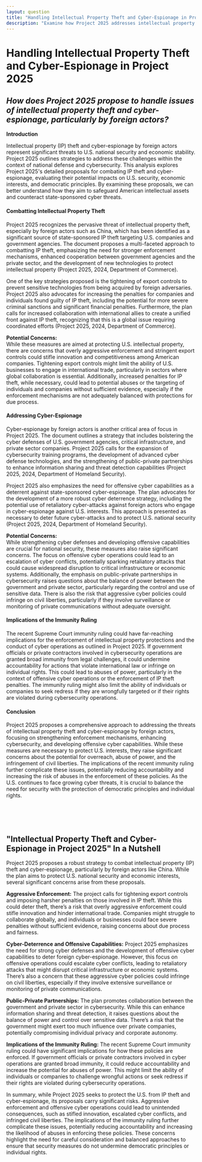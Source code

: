 ```yaml
---
layout: question
title: "Handling Intellectual Property Theft and Cyber-Espionage in Project 2025"
description: "Examine how Project 2025 addresses intellectual property theft and cyber-espionage, particularly by foreign actors, and assess the potential impacts on U.S. security and economic interests."
---
```


# **Handling Intellectual Property Theft and Cyber-Espionage in Project 2025**

## *How does Project 2025 propose to handle issues of intellectual property theft and cyber-espionage, particularly by foreign actors?*

**Introduction**

Intellectual property (IP) theft and cyber-espionage by foreign actors represent significant threats to U.S. national security and economic stability. Project 2025 outlines strategies to address these challenges within the context of national defense and cybersecurity. This analysis explores Project 2025's detailed proposals for combating IP theft and cyber-espionage, evaluating their potential impacts on U.S. security, economic interests, and democratic principles. By examining these proposals, we can better understand how they aim to safeguard American intellectual assets and counteract state-sponsored cyber threats.

#### **Combatting Intellectual Property Theft**

Project 2025 recognizes the pervasive threat of intellectual property theft, especially by foreign actors such as China, which has been identified as a significant source of state-sponsored IP theft targeting U.S. companies and government agencies. The document proposes a multi-faceted approach to combatting IP theft, emphasizing the need for stronger enforcement mechanisms, enhanced cooperation between government agencies and the private sector, and the development of new technologies to protect intellectual property (Project 2025, 2024, Department of Commerce).

One of the key strategies proposed is the tightening of export controls to prevent sensitive technologies from being acquired by foreign adversaries. Project 2025 also advocates for increasing the penalties for companies and individuals found guilty of IP theft, including the potential for more severe criminal sanctions and significant financial penalties. Furthermore, the plan calls for increased collaboration with international allies to create a unified front against IP theft, recognizing that this is a global issue requiring coordinated efforts (Project 2025, 2024, Department of Commerce).

**Potential Concerns:**  
While these measures are aimed at protecting U.S. intellectual property, there are concerns that overly aggressive enforcement and stringent export controls could stifle innovation and competitiveness among American companies. Tightening export controls might limit the ability of U.S. businesses to engage in international trade, particularly in sectors where global collaboration is essential. Additionally, increased penalties for IP theft, while necessary, could lead to potential abuses or the targeting of individuals and companies without sufficient evidence, especially if the enforcement mechanisms are not adequately balanced with protections for due process.

#### **Addressing Cyber-Espionage**

Cyber-espionage by foreign actors is another critical area of focus in Project 2025. The document outlines a strategy that includes bolstering the cyber defenses of U.S. government agencies, critical infrastructure, and private sector companies. Project 2025 calls for the expansion of cybersecurity training programs, the development of advanced cyber defense technologies, and the strengthening of public-private partnerships to enhance information sharing and threat detection capabilities (Project 2025, 2024, Department of Homeland Security).

Project 2025 also emphasizes the need for offensive cyber capabilities as a deterrent against state-sponsored cyber-espionage. The plan advocates for the development of a more robust cyber deterrence strategy, including the potential use of retaliatory cyber-attacks against foreign actors who engage in cyber-espionage against U.S. interests. This approach is presented as necessary to deter future cyber-attacks and to protect U.S. national security (Project 2025, 2024, Department of Homeland Security).

**Potential Concerns:**  
While strengthening cyber defenses and developing offensive capabilities are crucial for national security, these measures also raise significant concerns. The focus on offensive cyber operations could lead to an escalation of cyber conflicts, potentially sparking retaliatory attacks that could cause widespread disruption to critical infrastructure or economic systems. Additionally, the emphasis on public-private partnerships in cybersecurity raises questions about the balance of power between the government and private sector, particularly regarding the control and use of sensitive data. There is also the risk that aggressive cyber policies could infringe on civil liberties, particularly if they involve surveillance or monitoring of private communications without adequate oversight.

#### **Implications of the Immunity Ruling**

The recent Supreme Court immunity ruling could have far-reaching implications for the enforcement of intellectual property protections and the conduct of cyber operations as outlined in Project 2025. If government officials or private contractors involved in cybersecurity operations are granted broad immunity from legal challenges, it could undermine accountability for actions that violate international law or infringe on individual rights. This could lead to abuses of power, particularly in the context of offensive cyber operations or the enforcement of IP theft penalties. The immunity ruling might also limit the ability of individuals or companies to seek redress if they are wrongfully targeted or if their rights are violated during cybersecurity operations.

#### **Conclusion**

Project 2025 proposes a comprehensive approach to addressing the threats of intellectual property theft and cyber-espionage by foreign actors, focusing on strengthening enforcement mechanisms, enhancing cybersecurity, and developing offensive cyber capabilities. While these measures are necessary to protect U.S. interests, they raise significant concerns about the potential for overreach, abuse of power, and the infringement of civil liberties. The implications of the recent immunity ruling further complicate these issues, potentially reducing accountability and increasing the risk of abuses in the enforcement of these policies. As the U.S. continues to face growing cyber threats, it is crucial to balance the need for security with the protection of democratic principles and individual rights.

<br><br><br>

## <span id="nutshell">"Intellectual Property Theft and Cyber-Espionage in Project 2025" In a Nutshell</span>

Project 2025 proposes a robust strategy to combat intellectual property (IP) theft and cyber-espionage, particularly by foreign actors like China. While the plan aims to protect U.S. national security and economic interests, several significant concerns arise from these proposals.

**Aggressive Enforcement:** The project calls for tightening export controls and imposing harsher penalties on those involved in IP theft. While this could deter theft, there’s a risk that overly aggressive enforcement could stifle innovation and hinder international trade. Companies might struggle to collaborate globally, and individuals or businesses could face severe penalties without sufficient evidence, raising concerns about due process and fairness.

**Cyber-Deterrence and Offensive Capabilities:** Project 2025 emphasizes the need for strong cyber defenses and the development of offensive cyber capabilities to deter foreign cyber-espionage. However, this focus on offensive operations could escalate cyber conflicts, leading to retaliatory attacks that might disrupt critical infrastructure or economic systems. There’s also a concern that these aggressive cyber policies could infringe on civil liberties, especially if they involve extensive surveillance or monitoring of private communications.

**Public-Private Partnerships:** The plan promotes collaboration between the government and private sector in cybersecurity. While this can enhance information sharing and threat detection, it raises questions about the balance of power and control over sensitive data. There’s a risk that the government might exert too much influence over private companies, potentially compromising individual privacy and corporate autonomy.

**Implications of the Immunity Ruling:** The recent Supreme Court immunity ruling could have significant implications for how these policies are enforced. If government officials or private contractors involved in cyber operations are granted broad immunity, it could reduce accountability and increase the potential for abuses of power. This might limit the ability of individuals or companies to challenge wrongful actions or seek redress if their rights are violated during cybersecurity operations.

In summary, while Project 2025 seeks to protect the U.S. from IP theft and cyber-espionage, its proposals carry significant risks. Aggressive enforcement and offensive cyber operations could lead to unintended consequences, such as stifled innovation, escalated cyber conflicts, and infringed civil liberties. The implications of the immunity ruling further complicate these issues, potentially reducing accountability and increasing the likelihood of abuses in enforcing these policies. These concerns highlight the need for careful consideration and balanced approaches to ensure that security measures do not undermine democratic principles or individual rights.
